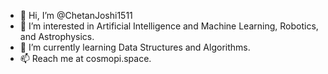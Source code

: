 - 👋 Hi, I’m @ChetanJoshi1511
- 👀 I’m interested in Artificial Intelligence and Machine Learning, Robotics, and Astrophysics.
- 🌱 I’m currently learning Data Structures and Algorithms.
- 📫 Reach me at cosmopi.space.

<!---
ChetanJoshi1511/ChetanJoshi1511 is a ✨ special ✨ repository because its `README.md` (this file) appears on your GitHub profile.
You can click the Preview link to take a look at your changes.
--->
